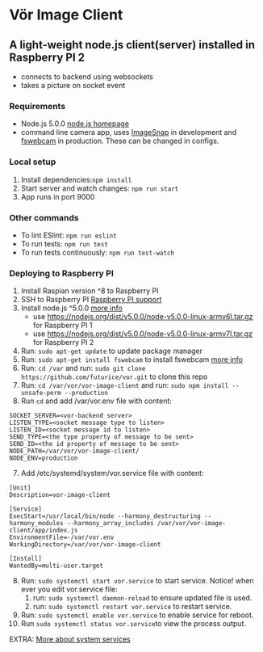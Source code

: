 # Vör Image Client

## A light-weight node.js client(server) installed in Raspberry PI 2 
- connects to backend using websockets
- takes a picture on socket event

### Requirements
- Node.js 5.0.0 [node.js homepage](https://nodejs.org/en/)
- command line camera app, uses [ImageSnap](http://iharder.sourceforge.net/current/macosx/imagesnap/) in development and 
[fswebcam](http://manpages.ubuntu.com/manpages/lucid/man1/fswebcam.1.html) in production. These can be changed in configs. 

### Local setup
1. Install dependencies:```npm install```
2. Start server and watch changes: ```npm run start```
3. App runs in port 9000

### Other commands
- To lint ESlint: ```npm run eslint```
- To run tests: ```npm run test```
- To run tests continuously: ```npm run test-watch```

### Deploying to Raspberry PI
1. Install Raspian version ^8 to Raspberry PI
2. SSH to Raspberry PI [Raspberry PI support](https://www.raspberrypi.org/documentation/remote-access/ssh/)
3. Install node.js ^5.0.0 [more info](http://blog.wia.io/installing-node-js-v4-0-0-on-a-raspberry-pi/)
    - use https://nodejs.org/dist/v5.0.0/node-v5.0.0-linux-armv6l.tar.gz for Raspberry PI 1
    - use https://nodejs.org/dist/v5.0.0/node-v5.0.0-linux-armv7l.tar.gz for Raspberry PI 2
4. Run: ```sudo apt-get update``` to update package manager
4. Run: ```sudo apt-get install fswebcam``` to install fswebcam [more info](https://www.raspberrypi.org/documentation/usage/webcams/)
5. Run: ```cd /var``` and run: ```sudo git clone https://github.com/futurice/vor.git``` to clone this repo
6. Run: ```cd /var/vor/vor-image-client``` and run:  ```sudo npm install --unsafe-perm --production ```
7. Run ```cd``` and add /var/vor.env file with content:
  ```
  SOCKET_SERVER=<vor-backend server>
  LISTEN_TYPE=<socket message type to listen>
  LISTEN_ID=<socket message id to listen>
  SEND_TYPE=<the type property of message to be sent>
  SEND_ID=<the id property of message to be sent>
  NODE_PATH=/var/vor/vor-image-client/
  NODE_ENV=production
  ```
  
7. Add /etc/systemd/system/vor.service file with content: 
  ```
  [Unit]
  Description=vor-image-client
  
  [Service]
  ExecStart=/usr/local/bin/node --harmony_destructuring --harmony_modules --harmony_array_includes /var/vor/vor-image-client/app/index.js
  EnvironmentFile=-/var/vor.env
  WorkingDirectory=/var/vor/vor-image-client
  
  [Install]
  WantedBy=multi-user.target
  ```
  
8. Run: ```sudo systemctl start vor.service``` to start service. 
  Notice! when ever you edit vor.service file:
    1. run: ```sudo systemctl daemon-reload``` to ensure updated file is used.
    2. run: ```sudo systemctl restart vor.service``` to restart service.
9. Run: ```sudo systemctl enable vor.service``` to enable service for reboot.
10. Run ```sudo systemctl status vor.service```to view the process output.

EXTRA: [More about system services](https://www.digitalocean.com/community/tutorials/how-to-use-systemctl-to-manage-systemd-services-and-units)
